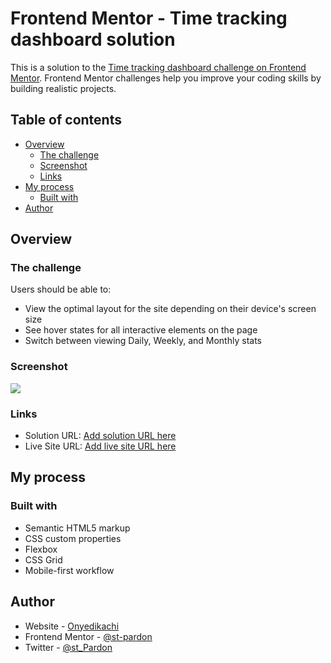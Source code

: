 # Frontend Mentor - Time tracking dashboard solution

This is a solution to the [Time tracking dashboard challenge on Frontend Mentor](https://www.frontendmentor.io/challenges/time-tracking-dashboard-UIQ7167Jw). Frontend Mentor challenges help you improve your coding skills by building realistic projects. 

## Table of contents

- [Overview](#overview)
  - [The challenge](#the-challenge)
  - [Screenshot](#screenshot)
  - [Links](#links)
- [My process](#my-process)
  - [Built with](#built-with)
- [Author](#author)

## Overview

### The challenge

Users should be able to:

- View the optimal layout for the site depending on their device's screen size
- See hover states for all interactive elements on the page
- Switch between viewing Daily, Weekly, and Monthly stats

### Screenshot

![](./design/desltop-design.jpg)

### Links

- Solution URL: [Add solution URL here](https://github.com/St-Pardon/time-tracking-dashboard/)
- Live Site URL: [Add live site URL here](https://st-pardon.github.io/time-tracking-dashboard/)

## My process

### Built with

- Semantic HTML5 markup
- CSS custom properties
- Flexbox
- CSS Grid
- Mobile-first workflow

## Author

- Website - [Onyedikachi](https://www.st-pardon.netlify.app)
- Frontend Mentor - [@st-pardon](https://www.frontendmentor.io/profile/St-Pardon)
- Twitter - [@st_Pardon](https://www.twitter.com/st_Pardon)

